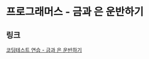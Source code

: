 # 프로그래머스 - 금과 은 운반하기

## 링크
[코딩테스트 연습 - 금과 은 운반하기](https://programmers.co.kr/learn/courses/30/lessons/86053)